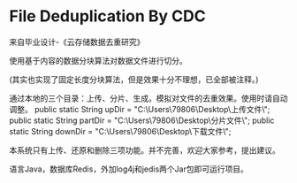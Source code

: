 # File Deduplication By CDC

来自毕业设计-《云存储数据去重研究》

使用基于内容的数据分块算法对数据文件进行切分。

(其实也实现了固定长度分块算法，但是效果十分不理想，已全部被注释。)

通过本地的三个目录：上传、分片、生成。模拟对文件的去重效果。使用时请自动调整。
public static String upDir = "C:\\Users\\79806\\Desktop\\上传文件\\";
public static String partDir = "C:\\Users\\79806\\Desktop\\分片文件\\";
public static String downDir = "C:\\Users\\79806\\Desktop\\下载文件\\";

本系统只有上传、还原和删除三项功能。并不完善，欢迎大家参考，提出建议。

语言Java，数据库Redis，外加log4j和jedis两个Jar包即可运行项目。
